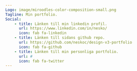 ```yaml
---
Logo: image/miroodles-color-composition-small.png
Tagline: Min portfolio.
Social:
    - title: Länken till min linkedin profil.
      url: https://www.linkedin.com/in/nesko/
      icon: fab fa-linkedin
    - title: Länken till sidans github repo.
      url: https://github.com/neskoc/design-v3-portfolio
      icon: fab fa-github
    - title: Länken till min personliga portfolio.
      url: #
      icon: fab fa-twitter
---
```

